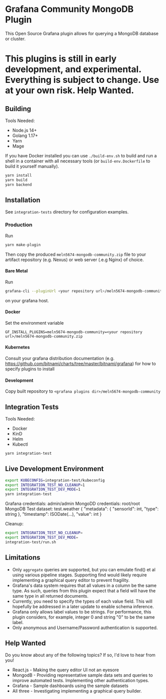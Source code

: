 # Grafana Community MongoDB Plugin

This Open Source Grafana plugin allows for querying a MongoDB database or cluster.

# This plugins is still in early development, and experimental. Everything is subject to change. Use at your own risk. Help Wanted.

## Building

Tools Needed:
* Node.js 14+
* Golang 1.17+
* Yarn
* Mage

If you have Docker installed you can use `./build-env.sh` to build and run a shell in a container with all necessary tools (or `build-env.Dockerfile` to build it yourself manually).

```bash
yarn install
yarn build
yarn backend
```

## Installation

See `integration-tests` directory for configuration examples.

### Production

Run

```bash
yarn make-plugin
```

Then copy the produced `meln5674-mongodb-community.zip` file to your artifact repository (e.g. Nexus) or web server (.e.g Nginx) of choice.

#### Bare Metal

Run

```bash
grafana-cli --pluginUrl <your repository url>/meln5674-mongodb-community.zip meln5674-mongodb-community
```

on your grafana host.

#### Docker

Set the environment variable

```
GF_INSTALL_PLUGINS=meln5674-mongodb-community=<your repository url>/meln5674-mongodb-community.zip
```

#### Kubernetes

Consult your grafana distribution documentation (e.g. https://github.com/bitnami/charts/tree/master/bitnami/grafana) for how to specify plugins to install

#### Development

Copy built repository to `<grafana plugins dir>/meln5674-mongodb-community`

## Integration Tests

Tools Needed:
* Docker
* KinD
* Helm
* Kubectl

```bash
yarn integration-test
```

## Live Development Environment

```bash
export KUBECONFIG=integration-test/kubeconfig
export INTEGRATION_TEST_NO_CLEANUP=1
export INTEGRATION_TEST_DEV_MODE=1
yarn integration-test
```

Grafana credentials: admin/admin
MongoDD credentials: root/root
MongoDB Test dataset: test.weather { "metadata": { "sensorId": int, "type": string }, "timestamp": ISODate(...), "value": int }

Cleanup:

```bash
export INTEGRATION_TEST_NO_CLEANUP=
export INTEGRATION_TEST_DEV_MODE=
integration-test/run.sh
```

## Limitations

* Only `aggregate` queries are supported, but you can emulate find() et al using various pipeline stages. Supporting find would likely require implementing a graphical query editor to prevent fragility.
* Grafana's data system requires that all values in a column be the same type. As such, queries from this plugin expect that a field will have the same type in all returned documents.
* Currently, you need to specify the types of each value field. This will hopefully be addressed in a later update to enable schema inference.
* Grafana only allows label values to be strings. For performance, this plugin considers, for example, integer 0 and string "0" to be the same label.
* Only anonymous and Username/Password authentication is supported.

## Help Wanted

Do you know about any of the following topics? If so, I'd love to hear from you!

* React.js - Making the query editor UI not an eyesore
* MongodB - Providing representative sample data sets and queries to improve automated tests. Implementing other authentication types.
* Grafana - Sample dashboards using the sample datasets
* All three - Investigating implementing a graphical query builder.
